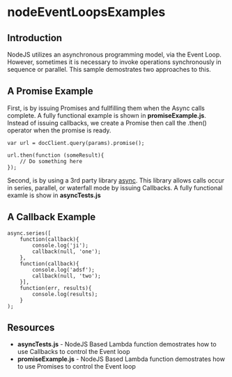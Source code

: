 # nodeEventLoopsExamples


## Introduction
NodeJS utilizes an asynchronous programming model, via the Event Loop. However, sometimes it is necessary to invoke operations synchronously in sequence or parallel. This sample demostrates two approaches to this.

## A Promise Example
First, is by issuing Promises and fullfilling them when the Async calls complete. A fully functional example is shown in **promiseExample.js**.
Instead of issuing callbacks, we create a Promise then call the .then() operator when the promise is ready.

```node
var url = docClient.query(params).promise();
```

```node
url.then(function (someResult){
    // Do something here
});
```

Second, is by using a 3rd party library  [async](https://caolan.github.io/async/). This library allows calls occur in series, parallel, or waterfall mode by issuing Callbacks. A fully functional examle is show in **asyncTests.js**

## A Callback Example

```node
async.series([
    function(callback){
        console.log('ji');
        callback(null, 'one');
    },
    function(callback){
        console.log('adsf');
        callback(null, 'two');
    }],
    function(err, results){
        console.log(results);
    }
);
```

## Resources

- **asyncTests.js** - NodeJS Based Lambda function demostrates how to use Callbacks to control the Event loop
- **promiseExample.js** - NodeJS Based Lambda function demostrates how to use Promises to control the Event loop